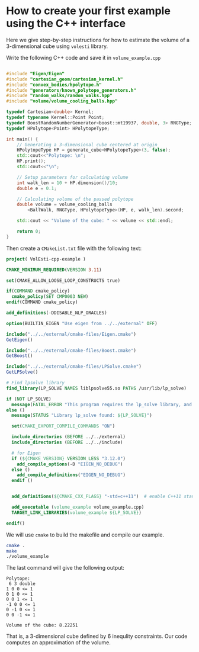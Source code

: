 # How to create your first example using the C++ interface

Here we give step-by-step instructions for how to estimate the volume of a 3-dimensional cube using `volesti` library.

Write the following C++ code and save it in `volume_example.cpp`

```c++

#include "Eigen/Eigen"
#include "cartesian_geom/cartesian_kernel.h"
#include "convex_bodies/hpolytope.h"
#include "generators/known_polytope_generators.h"
#include "random_walks/random_walks.hpp"
#include "volume/volume_cooling_balls.hpp"

typedef Cartesian<double> Kernel;
typedef typename Kernel::Point Point;
typedef BoostRandomNumberGenerator<boost::mt19937, double, 3> RNGType;
typedef HPolytope<Point> HPolytopeType;

int main() {
	// Generating a 3-dimensional cube centered at origin
	HPolytopeType HP = generate_cube<HPolytopeType>(3, false);
	std::cout<<"Polytope: \n";
	HP.print();
	std::cout<<"\n";

	// Setup parameters for calculating volume
	int walk_len = 10 + HP.dimension()/10;
	double e = 0.1;

	// Calculating volume of the passed polytope
	double volume = volume_cooling_balls
        <BallWalk, RNGType, HPolytopeType>(HP, e, walk_len).second;

    std::cout << "Volume of the cube: " << volume << std::endl;

	return 0;
}
```

Then create a `CMakeList.txt` file with the following text:

```cmake
project( VolEsti-cpp-example )

CMAKE_MINIMUM_REQUIRED(VERSION 3.11)

set(CMAKE_ALLOW_LOOSE_LOOP_CONSTRUCTS true)

if(COMMAND cmake_policy)
  cmake_policy(SET CMP0003 NEW)
endif(COMMAND cmake_policy)

add_definitions(-DDISABLE_NLP_ORACLES)

option(BUILTIN_EIGEN "Use eigen from ../../external" OFF)

include("../../external/cmake-files/Eigen.cmake")
GetEigen()

include("../../external/cmake-files/Boost.cmake")
GetBoost()

include("../../external/cmake-files/LPSolve.cmake")
GetLPSolve()

# Find lpsolve library
find_library(LP_SOLVE NAMES liblpsolve55.so PATHS /usr/lib/lp_solve)

if (NOT LP_SOLVE)
  message(FATAL_ERROR "This program requires the lp_solve library, and will not be compiled.")
else ()
  message(STATUS "Library lp_solve found: ${LP_SOLVE}")

  set(CMAKE_EXPORT_COMPILE_COMMANDS "ON")

  include_directories (BEFORE ../../external)
  include_directories (BEFORE ../../include)

  # for Eigen
  if (${CMAKE_VERSION} VERSION_LESS "3.12.0")
    add_compile_options(-D "EIGEN_NO_DEBUG")
  else ()
    add_compile_definitions("EIGEN_NO_DEBUG")
  endif ()


  add_definitions(${CMAKE_CXX_FLAGS} "-std=c++11")  # enable C++11 standard

  add_executable (volume_example volume_example.cpp)
  TARGET_LINK_LIBRARIES(volume_example ${LP_SOLVE})

endif()
```

We will use `cmake` to build the makefile and compile our example.

```bash
cmake .
make
./volume_example
```

The last command will give the following output:

```
Polytope:
 6 3 double
1 0 0 <= 1
0 1 0 <= 1
0 0 1 <= 1
-1 0 0 <= 1
0 -1 0 <= 1
0 0 -1 <= 1

Volume of the cube: 8.22251
```

That is, a 3-dimensional cube defined by 6 inequlity constraints. Our code computes an approximation of the volume.
